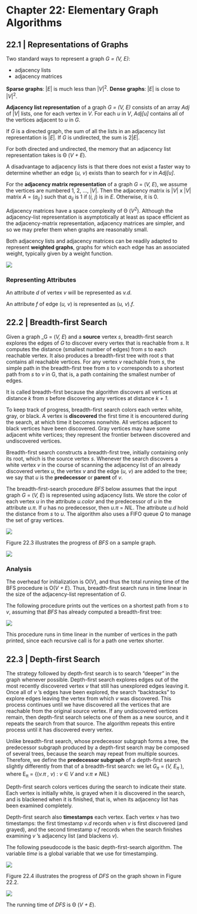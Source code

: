 # Chapter 22: Elementary Graph Algorithms
## 22.1 | Representations of Graphs
Two standard ways to represent a graph _G = (V, E)_:
- adjacency lists
- adjacency matrices

**Sparse graphs**: |_E_| is much less than |_V_|<sup>2</sup>.
**Dense graphs**: |_E_| is close to |_V_|<sup>2</sup>.

**Adjacency list representation** of a graph _G = (V, E)_ consists of an array _Adj_ of |_V_| lists, one for each vertex in _V_. For each _u_ in _V_, _Adj[u]_ contains all of the vertices adjacent to _u_ in _G_.

If _G_ is a directed graph, the sum of all the lists in an adjacency list representation is |_E_|.
If _G_ is undirected, the sum is 2|_E_|.

For both directed and undirected, the memory that an adjacency list representation takes is Θ (_V + E_).

A disadvantage to adjacency lists is that there does not exist a faster way to determine whether an edge (_u, v_) exists than to search for _v_ in _Adj[u]_.

For the **adjacency matrix representation** of a graph _G_ = (_V, E_), we assume the vertices are numbered 1, 2, ..., |_V_|. Then the adjacency matrix is |_V_| x |_V_| matrix _A_ = (_a<sub>ij </sub>_) such that _a<sub>ij</sub>_ is 1 if (_i, j_) is in _E_. Otherwise, it is 0.

Adjacency matrices have a space complexity of Θ (_V<sup>2</sup>_). Although the adjacency-list representation is asymptotically at least as space efficient as the adjacency-matrix representation, adjacency matrices are simpler,
and so we may prefer them when graphs are reasonably small.

Both adjacency lists and adjacency matrices can be readily adapted to represent **weighted graphs**, graphs
for which each edge has an associated weight, typically given by a weight function.

![](https://github.com/stinsan/CS-4413-Algorithm-Analysis/blob/master/Screenshots/algo-59.png)

### Representing Attributes
An attribute _d_ of vertex _v_ will be represented as _v.d_. 

An attribute _f_ of edge (_u, v_) is represented as (_u, v_)._f_.

## 22.2 | Breadth-first Search
Given a graph _G = (_V, E_) and a **source** vertex _s_, breadth-first search explores the edges of _G_ to discover every vertex that is reachable from _s_. It computes the distance (smallest number of edges) from _s_
to each reachable vertex. It also produces a breadth-first tree with root _s_ that
contains all reachable vertices. For any vertex _v_ reachable from _s_, the simple path
in the breadth-first tree from _s_ to _v_ corresponds to a shortest path from _s_ to _v_
in G, that is, a path containing the smallest number of edges.

It is called breadth-first because the algorithm discovers all vertices at distance _k_ from _s_ before discovering any
vertices at distance _k + 1_.

To keep track of progress, breadth-first search colors each vertex white, gray, or
black. A vertex is **discovered** the first time it is encountered during the search, at which time
it becomes nonwhite. All vertices adjacent to black vertices have been
discovered. Gray vertices may have some adjacent white vertices; they represent
the frontier between discovered and undiscovered vertices.

Breadth-first search constructs a breadth-first tree, initially containing only its
root, which is the source vertex _s_. Whenever the search discovers a white vertex _v_
in the course of scanning the adjacency list of an already discovered vertex _u_, the
vertex _v_ and the edge (_u, v_) are added to the tree; we say that _u_ is the **predecessor**
or **parent** of _v_.

The breadth-first-search procedure _BFS_ below assumes that the input graph
_G_ = (_V, E_) is represented using adjacency lists. We store the color of each vertex _u_ in the attribute _u.color_ and
the predecessor of _u_ in the attribute _u.π_. If _u_ has no predecessor, then _u.π_ = _NIL_. The attribute _u.d_ hold the distance from _s_ to _u_. The algorithm also uses a FIFO queue _Q_ to manage the set of gray vertices.

![](https://github.com/stinsan/CS-4413-Algorithm-Analysis/blob/master/Screenshots/algo-60.png)

Figure 22.3 illustrates the progress of _BFS_ on a sample graph.

![](https://github.com/stinsan/CS-4413-Algorithm-Analysis/blob/master/Screenshots/algo-61.png)

### Analysis
The overhead for initialization is O(_V_), and
thus the total running time of the BFS procedure is O(_V + E_). Thus, breadth-first
search runs in time linear in the size of the adjacency-list representation of _G_.

The following procedure prints out the vertices on a shortest path from _s_ to _v_,
assuming that _BFS_ has already computed a breadth-first tree:

![](https://github.com/stinsan/CS-4413-Algorithm-Analysis/blob/master/Screenshots/algo-62.png)

This procedure runs in time linear in the number of vertices in the path printed,
since each recursive call is for a path one vertex shorter.

## 22.3 | Depth-first Search
The strategy followed by depth-first search is to search “deeper” in the graph whenever possible. Depth-first search explores edges out
of the most recently discovered vertex _v_ that still has unexplored edges leaving it.
Once all of _v_ ’s edges have been explored, the search “backtracks” to explore edges
leaving the vertex from which _v_ was discovered. This process continues until we
have discovered all the vertices that are reachable from the original source vertex.
If any undiscovered vertices remain, then depth-first search selects one of them as
a new source, and it repeats the search from that source. The algorithm repeats this
entire process until it has discovered every vertex.

Unlike breadth-first search,
whose predecessor subgraph forms a tree, the predecessor subgraph produced by
a depth-first search may be composed of several trees, because the search may
repeat from multiple sources. Therefore, we define the **predecessor subgraph** of
a depth-first search slightly differently from that of a breadth-first search: we let 
_G<sub>π</sub>_ = (_V, E<sub>π</sub>_ ), where E<sub>π</sub> = {(_v.π , v_) : _v_ ∈ _V_ and _v.π_ ≠ _NIL_}

Depth-first search colors vertices during the search to
indicate their state. Each vertex is initially white, is grayed when it is discovered
in the search, and is blackened when it is finished, that is, when its adjacency list
has been examined completely.

Depth-first search also **timestamps** each vertex. Each vertex _v_ has two timestamps: the first timestamp _v.d_ records when _v_
is first discovered (and grayed), and the second timestamp _v.f_ records when the
search finishes examining _v_ ’s adjacency list (and blackens _v_).

The following pseudocode is the basic depth-first-search algorithm. The variable _time_ is a global variable that
we use for timestamping.

![](https://github.com/stinsan/CS-4413-Algorithm-Analysis/blob/master/Screenshots/algo-63.png)

Figure 22.4 illustrates the progress of _DFS_ on the graph shown in Figure 22.2.

![](https://github.com/stinsan/CS-4413-Algorithm-Analysis/blob/master/Screenshots/algo-64.png)

The running time of _DFS_ is Θ (_V + E_).
